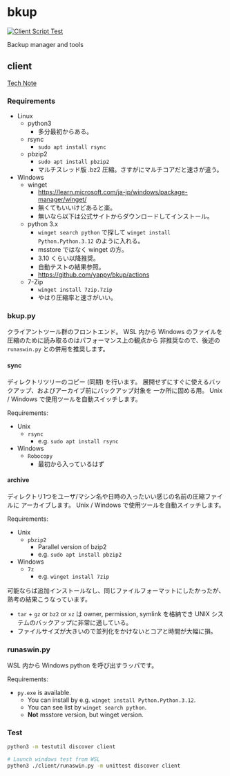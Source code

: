# bkup

[![Client Script Test](https://github.com/yappy/bkup/actions/workflows/python.yaml/badge.svg)](https://github.com/yappy/bkup/actions/workflows/python.yaml)

Backup manager and tools

## client

[Tech Note](note/client.md)

### Requirements

* Linux
  * python3
    * 多分最初からある。
  * rsync
    * `sudo apt install rsync`
  * pbzip2
    * `sudo apt install pbzip2`
    * マルチスレッド版 .bz2 圧縮。さすがにマルチコアだと速さが違う。
* Windows
  * winget
    * <https://learn.microsoft.com/ja-jp/windows/package-manager/winget/>
    * 無くてもいいけどあると楽。
    * 無いなら以下は公式サイトからダウンロードしてインストール。
  * python 3.x
    * `winget search python` で探して `winget install Python.Python.3.12`
      のように入れる。
    * msstore ではなく winget の方。
    * 3.10 くらい以降推奨。
    * 自動テストの結果参照。
    * <https://github.com/yappy/bkup/actions>
  * 7-Zip
    * `winget install 7zip.7zip`
    * やはり圧縮率と速さがいい。

### bkup.py

クライアントツール群のフロントエンド。
WSL 内から Windows のファイルを圧縮のために読み取るのはパフォーマンス上の観点から
非推奨なので、後述の `runaswin.py` との併用を推奨します。

#### sync

ディレクトリツリーのコピー (同期) を行います。
展開せずにすぐに使えるバックアップ、およびアーカイブ前にバックアップ対象を
一か所に固める用。
Unix / Windows で使用ツールを自動スイッチします。

Requirements:

* Unix
  * `rsync`
    * e.g. `sudo apt install rsync`
* Windows
  * `Robocopy`
    * 最初から入っているはず

#### archive

ディレクトリ1つをユーザ/マシン名や日時の入ったいい感じの名前の圧縮ファイルに
アーカイブします。
Unix / Windows で使用ツールを自動スイッチします。

Requirements:

* Unix
  * `pbzip2`
    * Parallel version of bzip2
    * e.g. `sudo apt install pbzip2`
* Windows
  * `7z`
    * e.g. `winget install 7zip`

可能ならば追加インストールなし、同じファイルフォーマットにしたかったが、
熟考の結果こうなっています。

* `tar` + `gz` or `bz2` or `xz` は owner, permission, symlink を格納でき
  UNIX システムのバックアップに非常に適している。
* ファイルサイズが大きいので並列化をかけないとコアと時間が大幅に損。

### runaswin.py

WSL 内から Windows python を呼び出すラッパです。

Requirements:

* `py.exe` is available.
  * You can install by e.g. `winget install Python.Python.3.12`.
  * You can see list by `winget search python`.
  * **Not** msstore version, but winget version.

### Test

```sh
python3 -m testutil discover client

# Launch windows test from WSL
python3 ./client/runaswin.py -m unittest discover client
```

